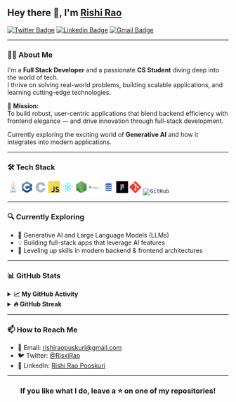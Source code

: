 ## Hey there 👋, I'm [Rishi Rao](https://www.linkedin.com/in/rishipooskuri)

[![Twitter Badge](https://img.shields.io/badge/-@RisxiRao-00acee?style=flat-square&logo=Twitter&logoColor=white&link=https://twitter.com/RisxiRao)](https://twitter.com/RisxiRao)
[![Linkedin Badge](https://img.shields.io/badge/-Rishi%20Rao%20Pooskuri-0e76a8?style=flat-square&logo=Linkedin&logoColor=white&link=https://linkedin.com/in/rishipooskuri)](https://linkedin.com/in/rishipooskuri)
[![Gmail Badge](https://img.shields.io/badge/-rishiraopuskuri@gmail.com-c14438?style=flat-square&logo=Gmail&logoColor=white)](mailto:rishiraopuskuri@gmail.com)

---

### 👨‍💻 About Me

I'm a **Full Stack Developer** and a passionate **CS Student** diving deep into the world of tech.  
I thrive on solving real-world problems, building scalable applications, and learning cutting-edge technologies.

🚀 **Mission:**  
To build robust, user-centric applications that blend backend efficiency with frontend elegance — and drive innovation through full-stack development.

Currently exploring the exciting world of **Generative AI** and how it integrates into modern applications.

---

### 🛠️ Tech Stack

<code><img height="27" src="https://raw.githubusercontent.com/github/explore/master/topics/java/java.png" alt="Java"></code>
<code><img height="27" src="https://raw.githubusercontent.com/github/explore/master/topics/cpp/cpp.png" alt="C++"></code>
<code><img height="27" src="https://raw.githubusercontent.com/github/explore/master/topics/c/c.png" alt="C"></code>
<code><img height="27" src="https://raw.githubusercontent.com/github/explore/master/topics/javascript/javascript.png" alt="JavaScript"></code>
<code><img height="27" src="https://raw.githubusercontent.com/github/explore/master/topics/react/react.png" alt="React"></code>
<code><img height="27" src="https://raw.githubusercontent.com/github/explore/master/topics/nodejs/nodejs.png" alt="Node.js"></code>
<code><img height="27" src="https://raw.githubusercontent.com/github/explore/master/topics/mongodb/mongodb.png" alt="MongoDB"></code>
<code><img height="27" src="https://raw.githubusercontent.com/github/explore/master/topics/sql/sql.png" alt="SQL"></code>
<code><img height="27" src="https://raw.githubusercontent.com/github/explore/master/topics/figma/figma.png" alt="Figma"></code>
<code><img height="27" src="https://raw.githubusercontent.com/github/explore/master/topics/git/git.png" alt="Git"></code>
<code><img height="27" src="https://icones.pro/wp-content/uploads/2021/06/icone-github-violet.png" alt="GitHub"></code>

---

### 🔍 Currently Exploring

- 🔭 Generative AI and Large Language Models (LLMs)
- 💡 Building full-stack apps that leverage AI features
- 🌱 Leveling up skills in modern backend & frontend architectures

---

### 📊 GitHub Stats

<details>
  <summary><b>📈 My GitHub Activity</b></summary>

  <br />
  <img height="180em" src="https://github-readme-stats.vercel.app/api?username=rishipooskuri&show_icons=true&hide_border=true&count_private=true&include_all_commits=true" />
  <img height="180em" src="https://github-readme-stats.vercel.app/api/top-langs/?username=rishipooskuri&layout=compact&langs_count=8&hide_border=true" />
</details>

<details>
  <summary><b>🔥 GitHub Streak</b></summary>
  <br />
  <img height="180em" src="https://github-readme-streak-stats.herokuapp.com?user=rishipooskuri&theme=dark&hide_border=true" />
</details>

---

### 📫 How to Reach Me

- 📧 Email: [rishiraopuskuri@gmail.com](mailto:rishiraopuskuri@gmail.com)
- 🐦 Twitter: [@RisxiRao](https://twitter.com/RisxiRao)
- 💼 LinkedIn: [Rishi Rao Pooskuri](https://linkedin.com/in/rishipooskuri)

---

<div align="center">

### If you like what I do, leave a ⭐️ on one of my repositories!

</div>
